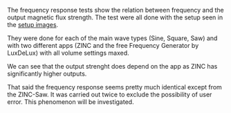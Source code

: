 The frequency response tests show the relation between frequency and the output magnetic flux strength. The test were all done with the setup seen in the [setup images](https://github.com/AxelFougues/Lodestone-biomagnet-tools/tree/main/PICO/Measured%20preformance/Frequency%20response/Setup).

They were done for each of the main wave types (Sine, Square, Saw) and with two different apps (ZINC and the free Frequency Generator by LuxDeLux) with all volume settings maxed.

We can see that the output strenght does depend on the app as ZINC has significantly higher outputs. 

That said the frequency response seems pretty much identical except from the ZINC-Saw. 
It was carried out twice to exclude the possibility of user error. This phenomenon will be investigated.
